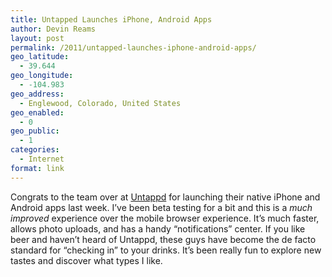 ```yaml
---
title: Untapped Launches iPhone, Android Apps
author: Devin Reams
layout: post
permalink: /2011/untapped-launches-iphone-android-apps/
geo_latitude:
  - 39.644
geo_longitude:
  - -104.983
geo_address:
  - Englewood, Colorado, United States
geo_enabled:
  - 0
geo_public:
  - 1
categories:
  - Internet
format: link
---
```

Congrats to the team over at [Untappd][1] for launching their native iPhone and Android apps last week. I&#8217;ve been beta testing for a bit and this is a *much improved* experience over the mobile browser experience. It&#8217;s much faster, allows photo uploads, and has a handy &#8220;notifications&#8221; center. If you like beer and haven&#8217;t heard of Untappd, these guys have become the de facto standard for &#8220;checking in&#8221; to your drinks. It&#8217;s been really fun to explore new tastes and discover what types I like.

 [1]: http://untappd.com/